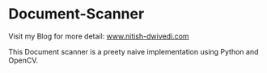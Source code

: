 # Document-Scanner

Visit my Blog for more detail: www.nitish-dwivedi.com

This Document scanner is a preety naive implementation using Python and OpenCV. 
